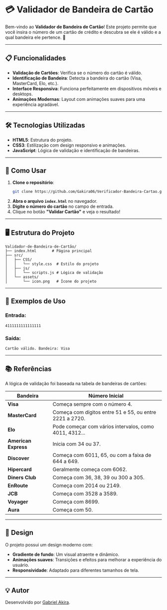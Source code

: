 # 💳 Validador de Bandeira de Cartão

Bem-vindo ao **Validador de Bandeira de Cartão**! Este projeto permite que você insira o número de um cartão de crédito e descubra se ele é válido e a qual bandeira ele pertence. 🚀

---

## 📋 Funcionalidades

- **Validação de Cartões**: Verifica se o número do cartão é válido.
- **Identificação de Bandeira**: Detecta a bandeira do cartão (Visa, MasterCard, Elo, etc.).
- **Interface Responsiva**: Funciona perfeitamente em dispositivos móveis e desktops.
- **Animações Modernas**: Layout com animações suaves para uma experiência agradável.

---

## 🛠️ Tecnologias Utilizadas

- **HTML5**: Estrutura do projeto.
- **CSS3**: Estilização com design responsivo e animações.
- **JavaScript**: Lógica de validação e identificação de bandeiras.

---

## 🚀 Como Usar

1. **Clone o repositório**:
   ```bash
   git clone https://github.com/Gakira06/Verificador-Bandeira-Cartao.git
   ```
2. **Abra o arquivo `index.html`** no navegador.
3. **Digite o número do cartão** no campo de entrada.
4. Clique no botão **"Validar Cartão"** e veja o resultado!

---

## 🖥️ Estrutura do Projeto

```plaintext
Validador-de-Bandeira-de-Cartão/
├── index.html       # Página principal
├── src/
│   ├── CSS/
│   │   └── style.css  # Estilo do projeto
│   ├── js/
│   │   └── scripts.js # Lógica de validação
│   └── assets/
│       └── icon.png   # Ícone do projeto
```

---

## 📖 Exemplos de Uso

### Entrada:
```plaintext
4111111111111111
```

### Saída:
```plaintext
Cartão válido. Bandeira: Visa
```

---

## 📚 Referências

A lógica de validação foi baseada na tabela de bandeiras de cartões:

| **Bandeira**         | **Número Inicial**                                      |
|-----------------------|--------------------------------------------------------|
| **Visa**             | Começa sempre com o número 4.                          |
| **MasterCard**       | Começa com dígitos entre 51 e 55, ou entre 2221 a 2720. |
| **Elo**              | Pode começar com vários intervalos, como 4011, 4312... |
| **American Express** | Inicia com 34 ou 37.                                   |
| **Discover**         | Começa com 6011, 65, ou com a faixa de 644 a 649.      |
| **Hipercard**        | Geralmente começa com 6062.                            |
| **Diners Club**      | Começa com 36, 38, 39 ou 300 a 305.                    |
| **EnRoute**          | Começa com 2014 ou 2149.                               |
| **JCB**              | Começa com 3528 a 3589.                                |
| **Voyager**          | Começa com 8699.                                       |
| **Aura**             | Começa com 50.                                         |

---

## 🎨 Design

O projeto possui um design moderno com:
- **Gradiente de fundo**: Um visual atraente e dinâmico.
- **Animações suaves**: Transições e efeitos para melhorar a experiência do usuário.
- **Responsividade**: Adaptado para diferentes tamanhos de tela.

---

## 💡 Autor

Desenvolvido por [Gabriel Akira](https://github.com/Gakira06).
```
